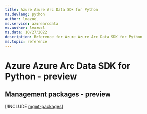 ```yaml
---
title: Azure Azure Arc Data SDK for Python
ms.devlang: python
author: lmazuel
ms.service: azurearcdata
ms.author: lmazuel
ms.data: 10/27/2022
description: Reference for Azure Azure Arc Data SDK for Python
ms.topic: reference
---
```

# Azure Azure Arc Data SDK for Python - preview

## Management packages - preview
[!INCLUDE [mgmt-packages](azure-arc-data-mgmt-index.md)]